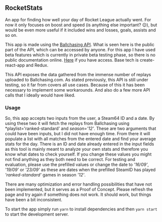 ## RocketStats

An app for finding how well your day of Rocket League actually went. For now it only focuses on boost and speed (is anything else important? 😉), but would be even more useful if it included wins and losses, goals, assists and so on.

This app is made using the [Ballchasing API](https://ballchasing.com/doc/api). What is seen here is the public part of the API, which can be accessed by anyone. For this app I have used beta features which is currently in private beta testing phase, so there is no public documentation online. [Here](https://ballchasing.com/doc/_api) if you have access. Base tech is create-react-app and Redux.

This API exposes the data gathered from the immense number of replays uploaded to Ballchasing.com. As stated previously, this API is still under testing, so it far from covers all use cases. Because of this it has been necessary to implement some workarounds. And also do a few more API calls that I ideally would have liked.

### Usage

So, this app accepts two inputs from the user, a Steam64 ID and a date. By using these two it will fetch the replays from Ballchasing using *playlist='ranked-standard' and *season='12'*. These are two arguments that could have been inputs, but I did not have enough time. From there it will populate a list with all matches from the entered date and find your average stats for the day. There is an ID and date already entered in the input fields as this tool is mainly meant to analyze your own stats and therefore you know what dates to check yourself. If you change these values you might not find anything as they both need to be correct. For testing and evaluation, please use the prefilled values or change the date to *'16/09'*, *'19/09'* or *'23/09'* as these are dates when the prefilled SteamID has played *'ranked-standard'* games in season *'12'*.

There are many optimization and error handling possibilities that have not been implemented, but it serves as a Proof of Concept. Please refresh the page and try again if something does not work. It should work, but things have been a bit inconsistent.

To start the app simply run `yarn` to install dependencies and then `yarn start` to start the development server.


